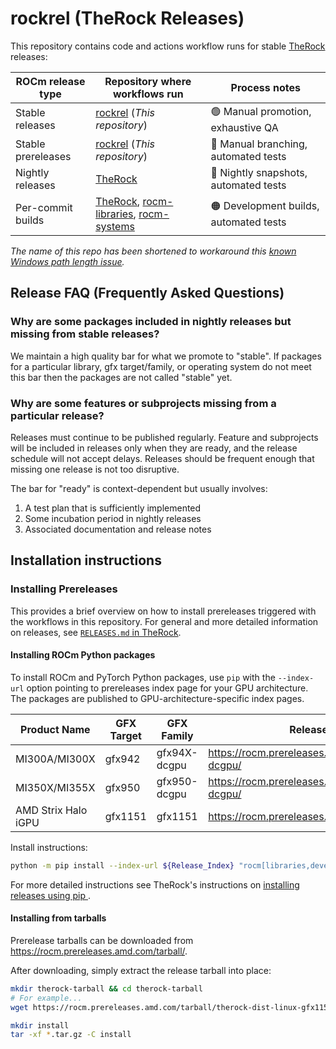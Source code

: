# rockrel (TheRock Releases)

This repository contains code and actions workflow runs for stable [TheRock](https://github.com/ROCm/TheRock) releases:

ROCm release type | Repository where workflows run | Process notes
-- | -- | --
Stable releases  | [rockrel](https://github.com/ROCm/rockrel) (_This repository_) | 🟢 Manual promotion, exhaustive QA
Stable prereleases | [rockrel](https://github.com/ROCm/rockrel) (_This repository_) | 🔵 Manual branching, automated tests
Nightly releases | [TheRock](https://github.com/ROCm/TheRock) | 🔵 Nightly snapshots, automated tests
Per-commit builds | [TheRock](https://github.com/ROCm/TheRock), [rocm-libraries](https://github.com/ROCm/rocm-libraries), [rocm-systems](https://github.com/ROCm/rocm-systems) | 🟠 Development builds, automated tests

_The name of this repo has been shortened to workaround this [known Windows path length issue](https://github.com/ROCm/rocm-libraries/issues/2096)._

## Release FAQ (Frequently Asked Questions)

### Why are some packages included in nightly releases but missing from stable releases?

We maintain a high quality bar for what we promote to "stable". If packages for
a particular library, gfx target/family, or operating system do not meet this
bar then the packages are not called "stable" yet.

### Why are some features or subprojects missing from a particular release?

Releases must continue to be published regularly. Feature and subprojects will
be included in releases only when they are ready, and the release schedule will
not accept delays. Releases should be frequent enough that missing one release
is not too disruptive.

The bar for "ready" is context-dependent but usually involves:

1. A test plan that is sufficiently implemented
2. Some incubation period in nightly releases
3. Associated documentation and release notes

## Installation instructions

### Installing Prereleases

This provides a brief overview on how to install prereleases triggered with the workflows in this repository.
For general and more detailed information on releases, see [`RELEASES.md` in TheRock](https://github.com/ROCm/TheRock/blob/main/RELEASES.md).

#### Installing ROCm Python packages

To install ROCm and PyTorch Python packages, use `pip` with the `--index-url` option pointing to prereleases index page for your GPU architecture.
The packages are published to GPU-architecture-specific index pages.

| Product Name        | GFX Target | GFX Family   | Release Index                                      |
| --------------------| ---------- | ------------ | -------------------------------------------------- |
| MI300A/MI300X       | gfx942     | gfx94X-dcgpu | https://rocm.prereleases.amd.com/whl/gfx94X-dcgpu/ |
| MI350X/MI355X       | gfx950     | gfx950-dcgpu | https://rocm.prereleases.amd.com/whl/gfx950-dcgpu/ |
| AMD Strix Halo iGPU | gfx1151    | gfx1151      | https://rocm.prereleases.amd.com/whl/gfx1151/      |

Install instructions:
```bash
python -m pip install --index-url ${Release_Index} "rocm[libraries,devel]"
```

For more detailed instructions see TheRock's instructions on [installing releases using pip
](https://github.com/ROCm/TheRock/blob/main/RELEASES.md#installing-releases-using-pip).

#### Installing from tarballs

Prerelease tarballs can be downloaded from https://rocm.prereleases.amd.com/tarball/.

After downloading, simply extract the release tarball into place:

```bash
mkdir therock-tarball && cd therock-tarball
# For example...
wget https://rocm.prereleases.amd.com/tarball/therock-dist-linux-gfx1151-7.9.0rc1.tar.gz

mkdir install
tar -xf *.tar.gz -C install
```
